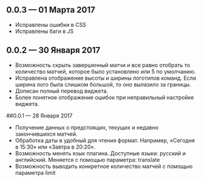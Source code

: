 ## 0.0.3 — 01 Марта 2017
- Исправлены ошибки в CSS
- Исправлены баги в JS 

## 0.0.2 — 30 Января 2017
- Возможность скрыть завершенный матчи и все равно отобрать то количество матчей, которое было установлено или 5 по умолчанию.
- Исправлена отображение высоты и ширины логотипов команд. Если ширина лого была слишком большой, то оно вылазило за границы.
- Дописан полный перевод виджета.
- Более понятное отображение ошибок при неправильный настройке виджета.

##0.0.1 — 28 Января 2017
- Получение данных о предстоящих, текущих и недавно закончившихся матчей.
- Обработка даты в удобный для чтения формат. Например, «Сегодня в 15:30» или «Завтра в 20:20».
- Возможность менять язык плагина. Доступные языки: русский и английский. Меняется с помощью параметра: translate
- Возможность выводить конкретное количество матчей с помощью параметра limit

